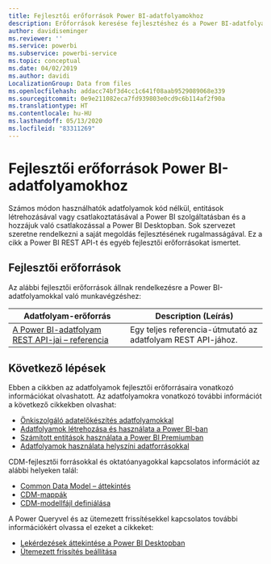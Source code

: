 ```yaml
---
title: Fejlesztői erőforrások Power BI-adatfolyamokhoz
description: Erőforrások keresése fejlesztéshez és a Power BI-adatfolyamokhoz
author: davidiseminger
ms.reviewer: ''
ms.service: powerbi
ms.subservice: powerbi-service
ms.topic: conceptual
ms.date: 04/02/2019
ms.author: davidi
LocalizationGroup: Data from files
ms.openlocfilehash: addacc74bf3d4cc1c641f08aab9529089068e339
ms.sourcegitcommit: 0e9e211082eca7fd939803e0cd9c6b114af2f90a
ms.translationtype: HT
ms.contentlocale: hu-HU
ms.lasthandoff: 05/13/2020
ms.locfileid: "83311269"
---
```

# <a name="developer-resources-for-power-bi-dataflows"></a>Fejlesztői erőforrások Power BI-adatfolyamokhoz

Számos módon használhatók adatfolyamok kód nélkül, entitások létrehozásával vagy csatlakoztatásával a Power BI szolgáltatásban és a hozzájuk való csatlakozással a Power BI Desktopban. Sok szervezet szeretne rendelkezni a saját megoldás fejlesztésének rugalmasságával. Ez a cikk a Power BI REST API-t és egyéb fejlesztői erőforrásokat ismertet.


## <a name="developer-resources"></a>Fejlesztői erőforrások

Az alábbi fejlesztői erőforrások állnak rendelkezésre a Power BI-adatfolyamokkal való munkavégzéshez:


| Adatfolyam-erőforrás | Description (Leírás) |
| --- | --- |
| [A Power BI-adatfolyam REST API-jai – referencia](https://go.microsoft.com/fwlink/?linkid=2047629)    | Egy teljes referencia-útmutató az adatfolyam REST API-jához.|


## <a name="next-steps"></a>Következő lépések

Ebben a cikkben az adatfolyamok fejlesztői erőforrásaira vonatkozó információkat olvashatott. Az adatfolyamokra vonatkozó további információt a következő cikkekben olvashat:

* [Önkiszolgáló adatelőkészítés adatfolyamokkal](service-dataflows-overview.md)
* [Adatfolyamok létrehozása és használata a Power BI-ban](service-dataflows-create-use.md)
* [Számított entitások használata a Power BI Premiumban](service-dataflows-computed-entities-premium.md)
* [Adatfolyamok használata helyszíni adatforrásokkal](service-dataflows-on-premises-gateways.md)

CDM-fejlesztői forrásokkal és oktatóanyagokkal kapcsolatos információt az alábbi helyeken talál:
* [Common Data Model – áttekintés](https://docs.microsoft.com/powerapps/common-data-model/overview)
* [CDM-mappák](https://go.microsoft.com/fwlink/?linkid=2045304)
* [CDM-modellfájl definiálása](https://go.microsoft.com/fwlink/?linkid=2045521)


A Power Queryvel és az ütemezett frissítésekkel kapcsolatos további információkért olvassa el ezeket a cikkeket:
* [Lekérdezések áttekintése a Power BI Desktopban](desktop-query-overview.md)
* [Ütemezett frissítés beállítása](../connect-data/refresh-scheduled-refresh.md)
